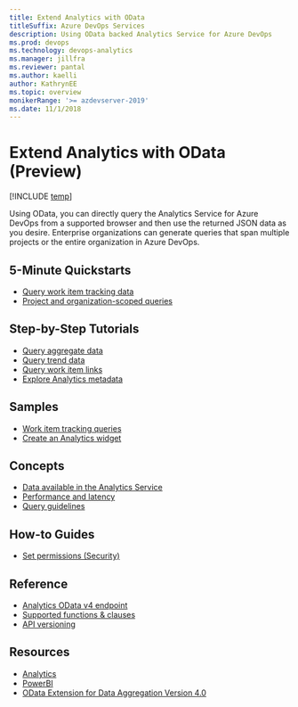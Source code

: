 ```yaml
---
title: Extend Analytics with OData
titleSuffix: Azure DevOps Services  
description: Using OData backed Analytics Service for Azure DevOps 
ms.prod: devops
ms.technology: devops-analytics
ms.manager: jillfra
ms.reviewer: pantal
ms.author: kaelli
author: KathrynEE
ms.topic: overview
monikerRange: '>= azdevserver-2019'
ms.date: 11/1/2018
---
```


#  Extend Analytics with OData (Preview) 

[!INCLUDE [temp](../../_shared/version-azure-devops.md)]

Using OData, you can directly query the Analytics Service for Azure DevOps from a supported browser and then use the returned JSON data as you desire. Enterprise organizations can generate queries that span multiple projects or the entire organization in Azure DevOps.   

## 5-Minute Quickstarts

- [Query work item tracking data](wit-analytics.md)
- [Project and organization-scoped queries](account-scoped-queries.md)


## Step-by-Step Tutorials
- [Query aggregate data](aggregated-data-analytics.md)
- [Query trend data](querying-for-trend-data.md)
- [Query work item links](work-item-links.md)
- [Explore Analytics metadata](analytics-metadata.md) 


## Samples
- [Work item tracking queries](analytics-recipes.md)
- [Create an Analytics widget](example-analytics-widget.md)

<!---
- [Build a hub extension against the analytics service](building-extension-against-analytics-service.md)
- [Build a dashboard widget extension](widget-extensions-against-analytics-service.md)
- [Add widget configuration to an extension](widget-extension-against-analytics-service-configuration.md)
-->

 
## Concepts
- [Data available in the Analytics Service](../analytics/data-available-in-analytics.md?toc=/azure/devops/report/extend-analytics/toc.json&bc=/azure/devops/report/extend-analytics/breadcrumb/toc.json)
- [Performance and latency](../analytics/performance-latency.md?toc=/azure/devops/report/extend-analytics/toc.json&bc=/azure/devops/report/extend-analytics/breadcrumb/toc.json)
- [Query guidelines](odata-query-guidelines.md) 


<!--
Planned:
Understand Agile process data
-->

## How-to Guides
- [Set permissions (Security)](../analytics/analytics-security.md?toc=/azure/devops/report/extend-analytics/toc.json&bc=/azure/devops/report/extend-analytics/breadcrumb/toc.json)


## Reference
- [Analytics OData v4 endpoint](data-model-analytics-service.md)
- [Supported functions & clauses](odata-supported-features.md) 
- [API versioning](odata-api-version.md)

 
## Resources
- [Analytics](../analytics/index.md)
- [PowerBI](../powerbi/index.md)
- [OData Extension for Data Aggregation Version 4.0](http://docs.oasis-open.org/odata/odata-data-aggregation-ext/v4.0/cs01/odata-data-aggregation-ext-v4.0-cs01.html)


